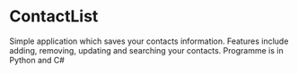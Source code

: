 # ContactList
Simple application which saves your contacts information. Features include adding, removing, updating and searching your contacts. Programme is in Python and C#
